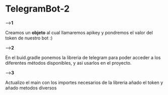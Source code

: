 # TelegramBot-2 

-->**1** 

Creamos un **objeto** al cual llamaremos apikey y pondremos el valor del token de nuestro bot :)

-->**2**

En el buid.gradle ponemos la libreria de telegram para poder acceder a los diferentes métodos disponibles, y asi usarlos en el proyecto.

-->**3**

Actualizo el main con los importes necesarios de la libreria añado el token y añado metodos diversos 
